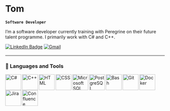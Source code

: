 # Tom
**`Software Developer`**

I’m a software developer currently training with Peregrine on their future talent programme. I primarily work with C# and C++.

<div id="badges">
  <a href="https://www.linkedin.com/in/tomstevens-gamedev/">
  <img src="https://img.shields.io/badge/LinkedIn-blue?style=for-the-badge&logo=linkedin&logoColor=white" alt="LinkedIn Badge"/></a> 
  
  <a href="mailto:tomstevens.19.02@gmail.com" target="_blank">
  <img src=https://img.shields.io/badge/gmail-%2300acee.svg?color=EA4335&style=for-the-badge&logo=gmail&logoColor=white alt="Gmail" style="margin-bottom: 5px;" /></a> 

</div>

---

### 🧰 Languages and Tools

<img align="left" alt="C#" width="50px" src="https://cdn.jsdelivr.net/gh/devicons/devicon@latest/icons/csharp/csharp-original.svg" />
<img align="left" alt="C++" width="50px" src="https://cdn.jsdelivr.net/gh/devicons/devicon@latest/icons/cplusplus/cplusplus-original.svg" />
<img align="left" alt="HTML" width="50px" src="https://cdn.jsdelivr.net/gh/devicons/devicon@latest/icons/html5/html5-original.svg" />
<img align="left" alt="CSS" width="50px" src="https://cdn.jsdelivr.net/gh/devicons/devicon@latest/icons/css3/css3-original.svg" />

<img align="left" alt="Microsoft SQL Server" width="50px" src="https://cdn.jsdelivr.net/gh/devicons/devicon@latest/icons/microsoftsqlserver/microsoftsqlserver-original.svg" />
<img align="left" alt="PostgreSQL" width="50px" src="https://cdn.jsdelivr.net/gh/devicons/devicon@latest/icons/postgresql/postgresql-plain-wordmark.svg" />

<img align="left" alt="Bash" width="50px" src="https://cdn.jsdelivr.net/gh/devicons/devicon/icons/bash/bash-original.svg" />
<img align="left" alt="Git" width="50px" src="https://cdn.jsdelivr.net/gh/devicons/devicon/icons/git/git-original.svg" />
<img align="left" alt="Docker" width="50px" src="https://cdn.jsdelivr.net/gh/devicons/devicon@latest/icons/docker/docker-original-wordmark.svg" />

<img align="left" alt="Jira" width="50px" src="https://cdn.jsdelivr.net/gh/devicons/devicon/icons/jira/jira-original-wordmark.svg" />
<img align="left" alt="Confluence" width="50px" src="https://cdn.jsdelivr.net/gh/devicons/devicon/icons/confluence/confluence-original-wordmark.svg" />

<br />
